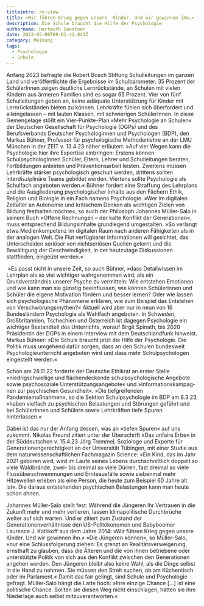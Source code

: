 ```yaml
---
titleintro: re-view
title: »Wir führen Krieg gegen unsere  Kinder. Und wir gewinnen ihn.«
description: Die Schule braucht die Hilfe der Psychologie
authorname: Hartmuth Sandtner
date: 2023-05-08T09:01:41.043Z
category: Meinung
tags:
  - Psychologie
  - Schule
---
```

Anfang 2023 befragte die Robert Bosch Stiftung Schulleitungen im ganzen Land und veröffentlichte die Ergebnisse im Schulbarometer. 35 Prozent der SchülerInnen zeigen deutliche Lernrückstände, an Schulen mit vielen Kindern aus ärmeren Familien sind es sogar 65 Prozent. Vier von fünf Schulleitungen geben an, keine adäquate Unterstützung für Kinder mit Lernrückständen bieten zu können. Lehrkräfte fühlen sich überfordert und alleingelassen – mit lauten Klassen, mit schwierigen SchülerInnen. In diese Gemengelage stößt ein Vier-Punkte-Plan »Mehr Psychologie an Schulen« der Deutschen Gesellschaft für Psychologie (DGPs) und des Berufsverbands Deutscher Psychologinnen und Psychologen (BDP), den Markus Bühner, Professor für psychologische Methodenlehre an der LMU München in der ZEIT v. 13.4.23 näher erläutert. »Auf vier Wegen kann die Psychologie hier ihre Expertise einbringen: Erstens können SchulpsychologInnen Schüler, Eltern, Lehrer und Schulleitungen beraten, Fortbildungen anbieten und Präventionsarbeit leisten. Zweitens müssen Lehrkräfte stärker psychologisch geschult werden, drittens sollten interdisziplinäre Teams gebildet werden. Viertens sollte Psychologie als Schulfach angeboten werden.« Bühner fordert eine Straffung des Lehrplans und die Ausgliederung psychologischer Inhalte aus den Fächern Ethik, Religion und Biologie in ein Fach namens Psychologie. »Wer im digitalen Zeitalter an Autonomie und kritischem Denken als wichtigen Zielen von Bildung festhalten möchte«, so auch der Philosoph Johannes Müller-Salo in seinem Buch »Offene Rechnungen – der kalte Konflikt der Generationen«, muss entsprechend Bildungsinhalte grundlegend umgestalten. »So verlangt etwa Medienkompetenz im digitalen Raum nach anderen Fähigkeiten als in der analogen Welt. Die Flut verfügbarer Informationen will gesichtet, das Unterscheiden seriöser von nichtseriösen Quellen gelernt und die Bewältigung der Geschwindigkeit, in der heutzutage Diskussionen stattfinden, eingeübt werden.«

 »Es passt nicht in unsere Zeit, so auch Bühner, »dass Detailwissen im Lehrplan als so viel wichtiger wahrgenommen wird, als ein Grundverständnis unserer Psyche zu vermitteln: Wie entstehen Emotionen und wie kann man sie günstig beeinflussen, wie können Schülerinnen und Schüler die eigene Motivation fördern und besser lernen? Oder wie lassen sich psychologische Phänomene erklären, wie zum Beispiel das Entstehen von Verschwörungsmythen?« Aktuell wird aber nur in neun von 16 Bundesländern Psychologie als Wahlfach angeboten. In Schweden, Großbritannien, Tschechien und Österreich ist dagegen Psychologie ein wichtiger Bestandteil des Unterrichts, worauf Birgit Spinath, bis 2020 Präsidentin der DGPs in einem Interview mit dem Deutschlandfunk hinweist. Markus Bühner: »Die Schule braucht jetzt die Hilfe der Psychologie. Die Politik muss umgehend dafür sorgen, dass an den Schulen bundesweit Psychologieunterricht angeboten wird und dass mehr Schulpsychologen eingestellt werden.«

Schon am 28.11.22 forderte der Deutsche Ethikrat an erster Stelle »niedrigschwellige und flächendeckende schulpsychologische Angebote sowie psychosoziale Unterstützungsangebote« und »Informationskampag-nen zur psychischen Gesundheit«. »Die tiefgreifenden Pandemiemaßnahmen«, so die Sektion Schulpsychologie im BDP am 8.3.23, »haben vielfach zu psychischen Belastungen und Störungen geführt und bei Schülerinnen und Schülern sowie Lehrkräften tiefe Spuren hinterlassen.«  

Dabei ist das nur der Anfang dessen, was an »tiefen Spuren« auf uns zukommt. Nikolas Freund zitiert unter der Überschrift »Das unfaire Erbe« in der Süddeutschen v. 15.4.23 Jörg Tremmel, Soziologe und Experte für Generationengerechtigkeit an der Universität Tübingen, mit einer Studie aus dem naturwissenschaftlichen Fachmagazin Science: »Ein Kind, das im Jahr 2021 geboren wird, wird im Laufe seines Lebens durchschnittlich doppelt so viele Waldbrände, zwei- bis dreimal so viele Dürren, fast dreimal so viele Flussüberschwemmungen und Ernteausfälle sowie siebenmal mehr Hitzewellen erleben als eine Person, die heute zum Beispiel 60 Jahre alt ist«. Die daraus entstehenden psychischen Belastungen kann man heute schon ahnen.

Johannes Müller-Salo stellt fest: Während die Jüngeren ihr Vertrauen in die Zukunft mehr und mehr verlieren, lassen klimapolitische Durchbrüche weiter auf sich warten. Und er zitiert zum Zustand der Generationenverhältnisse den US-Politökonomen und Babyboomer Laurence J. Kotlikoff aus dem Jahre 2014: »Wir führen Krieg gegen unsere Kinder. Und wir gewinnen ihn.« »Die Jüngeren können«, so Müller-Salo, »nur eine Schlussfolgerung ziehen: Es grenzt an Realitätsverweigerung, ernsthaft zu glauben, dass die Älteren und die von ihnen betriebene oder unterstützte Politik von sich aus den Konflikt zwischen den Generationen angehen werden. Den Jüngeren bleibt also keine Wahl, als die Dinge selbst in die Hand zu nehmen. Sie müssen den Streit suchen, ob am Küchentisch oder im Parlament.« Damit das fair gelingt, sind Schule und Psychologie gefragt. Müller-Salo hängt die Latte hoch: »Ihre einzige Chance \[...] ist eine politische Chance. Sollten sie diesen Weg nicht einschlagen, hätten sie ihre Niederlage auch selbst mitzuverantworten.«